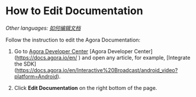 
# How to Edit Documentation

*Other languages: [如何编辑文档](README.zh.md)*

Follow the instruction to edit the Agora Documentation:

1. Go to <a  href ="https://docs.agora.io/en/">Agora Developer Center</a> [Agora Developer Center] (https://docs.agora.io/en/ ) and open any article, for example, [Integrate the SDK] (https://docs.agora.io/en/Interactive%20Broadcast/android_video?platform=Android).

2. Click **Edit Documentation** on the right bottom of the page.

